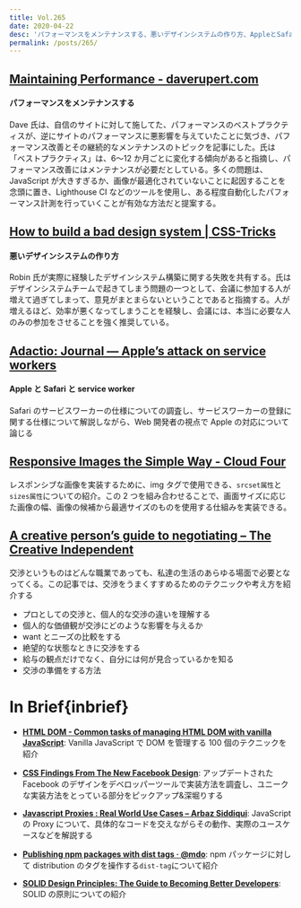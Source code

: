 ```yaml
---
title: Vol.265
date: 2020-04-22
desc: 'パフォーマンスをメンテナンスする、悪いデザインシステムの作り方、AppleとSafariとservice worker、ほか計10リンク'
permalink: /posts/265/
---
```


## [Maintaining Performance - daverupert.com](https://daverupert.com/2020/03/maintaining-performance/)

#### パフォーマンスをメンテナンスする

Dave 氏は、自信のサイトに対して施してた、パフォーマンスのベストプラクティスが、逆にサイトのパフォーマンスに悪影響を与えていたことに気づき、パフォーマンス改善とその継続的なメンテナンスのトピックを記事にした。氏は 「ベストプラクティス」は、6〜12 か月ごとに変化する傾向があると指摘し、パフォーマンス改善にはメンテナンスが必要だとしている。多くの問題は、JavaScript が大きすぎるか、画像が最適化されていないことに起因することを念頭に置き、Lighthouse CI などのツールを使用し、ある程度自動化したパフォーマンス計測を行っていくことが有効な方法だと提案する。

## [How to build a bad design system | CSS-Tricks](https://css-tricks.com/how-to-build-a-bad-design-system/)

#### 悪いデザインシステムの作り方

Robin 氏が実際に経験したデザインシステム構築に関する失敗を共有する。氏はデザインシステムチームで起きてしまう問題の一つとして、会議に参加する人が増えて過ぎてしまって、意見がまとまらないということであると指摘する。人が増えるほど、効率が悪くなってしまうことを経験し、会議には、本当に必要な人のみの参加をさせることを強く推奨している。

## [Adactio: Journal — Apple’s attack on service workers](https://adactio.com/journal/16619)

#### Apple と Safari と service worker

Safari のサービスワーカーの仕様についての調査し、サービスワーカーの登録に関する仕様について解説しながら、Web 開発者の視点で Apple の対応について論じる

## [Responsive Images the Simple Way - Cloud Four](https://cloudfour.com/thinks/responsive-images-the-simple-way/)

レスポンシブな画像を実装するために、img タグで使用できる、`srcset属性`と`sizes属性`についての紹介。この 2 つを組み合わせることで、画面サイズに応じた画像の幅、画像の候補から最適サイズのものを使用する仕組みを実装できる。

## [A creative person’s guide to negotiating – The Creative Independent](https://thecreativeindependent.com/guides/a-creative-persons-guide-to-negotiating/)

交渉というものはどんな職業であっても、私達の生活のあらゆる場面で必要となってくる。この記事では、交渉をうまくすすめるためのテクニックや考え方を紹介する

- プロとしての交渉と、個人的な交渉の違いを理解する
- 個人的な価値観が交渉にどのような影響を与えるか
- want とニーズの比較をする
- 絶望的な状態なときに交渉をする
- 給与の観点だけでなく、自分には何が見合っているかを知る
- 交渉の準備をする方法

# In Brief{inbrief}

- **[HTML DOM - Common tasks of managing HTML DOM with vanilla JavaScript](https://htmldom.dev)**: Vanilla JavaScript で DOM を管理する 100 個のテクニックを紹介

- **[CSS Findings From The New Facebook Design](https://ishadeed.com/article/new-facebook-css/)**: アップデートされた Facebook のデザインをデベロッパーツールで実装方法を調査し、ユニークな実装方法をとっている部分をピックアップ&深堀りする

- **[Javascript Proxies : Real World Use Cases – Arbaz Siddiqui](https://www.arbazsiddiqui.me/javascript-proxies-real-world-use-cases)**: JavaScript の Proxy について、具体的なコードを交えながらその動作、実際のユースケースなどを解説する

- **[Publishing npm packages with dist tags · @mdo](https://markdotto.com/2020/04/01/npm-dist-tags/)**: npm パッケージに対して distribution のタグを操作する`dist-tag`について紹介

- **[SOLID Design Principles: The Guide to Becoming Better Developers](https://adevait.com/software/solid-design-principles-the-guide-to-becoming-better-developers)**: SOLID の原則についての紹介
